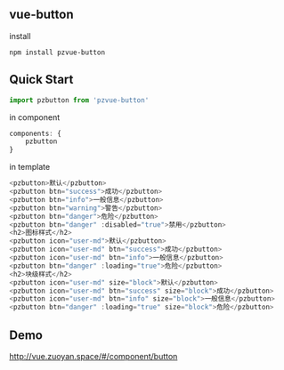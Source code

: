 ## vue-button
install
```shell
npm install pzvue-button
```

## Quick Start

```js
import pzbutton from 'pzvue-button'

```
in component
```js
components: {
    pzbutton
}
```
in template
```js
<pzbutton>默认</pzbutton>
<pzbutton btn="success">成功</pzbutton>
<pzbutton btn="info">一般信息</pzbutton>
<pzbutton btn="warning">警告</pzbutton>
<pzbutton btn="danger">危险</pzbutton>
<pzbutton btn="danger" :disabled="true">禁用</pzbutton>
<h2>图标样式</h2>
<pzbutton icon="user-md">默认</pzbutton>
<pzbutton icon="user-md" btn="success">成功</pzbutton>
<pzbutton icon="user-md" btn="info">一般信息</pzbutton>
<pzbutton btn="danger" :loading="true">危险</pzbutton>
<h2>块级样式</h2>
<pzbutton icon="user-md" size="block">默认</pzbutton>
<pzbutton icon="user-md" btn="success" size="block">成功</pzbutton>
<pzbutton icon="user-md" btn="info" size="block">一般信息</pzbutton>
<pzbutton btn="danger" :loading="true" size="block">危险</pzbutton>
```

## Demo
http://vue.zuoyan.space/#/component/button

